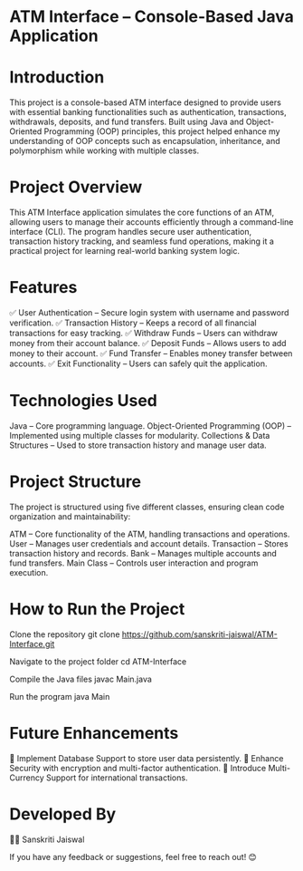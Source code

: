 # ATM Interface – Console-Based Java Application

# Introduction
This project is a console-based ATM interface designed to provide users with essential banking functionalities such as authentication, transactions, withdrawals, deposits, and fund transfers. Built using Java and Object-Oriented Programming (OOP) principles, this project helped enhance my understanding of OOP concepts such as encapsulation, inheritance, and polymorphism while working with multiple classes.

# Project Overview
This ATM Interface application simulates the core functions of an ATM, allowing users to manage their accounts efficiently through a command-line interface (CLI). The program handles secure user authentication, transaction history tracking, and seamless fund operations, making it a practical project for learning real-world banking system logic.

# Features
✅ User Authentication – Secure login system with username and password verification.
✅ Transaction History – Keeps a record of all financial transactions for easy tracking.
✅ Withdraw Funds – Users can withdraw money from their account balance.
✅ Deposit Funds – Allows users to add money to their account.
✅ Fund Transfer – Enables money transfer between accounts.
✅ Exit Functionality – Users can safely quit the application.

# Technologies Used
Java – Core programming language.
Object-Oriented Programming (OOP) – Implemented using multiple classes for modularity.
Collections & Data Structures – Used to store transaction history and manage user data.

# Project Structure
The project is structured using five different classes, ensuring clean code organization and maintainability:

ATM – Core functionality of the ATM, handling transactions and operations.
User – Manages user credentials and account details.
Transaction – Stores transaction history and records.
Bank – Manages multiple accounts and fund transfers.
Main Class – Controls user interaction and program execution.

# How to Run the Project
Clone the repository
git clone https://github.com/sanskriti-jaiswal/ATM-Interface.git

Navigate to the project folder
cd ATM-Interface

Compile the Java files
javac Main.java

Run the program
java Main

# Future Enhancements
🔹 Implement Database Support to store user data persistently.
🔹 Enhance Security with encryption and multi-factor authentication.
🔹 Introduce Multi-Currency Support for international transactions.

# Developed By
👩‍💻 Sanskriti Jaiswal

If you have any feedback or suggestions, feel free to reach out! 😊


